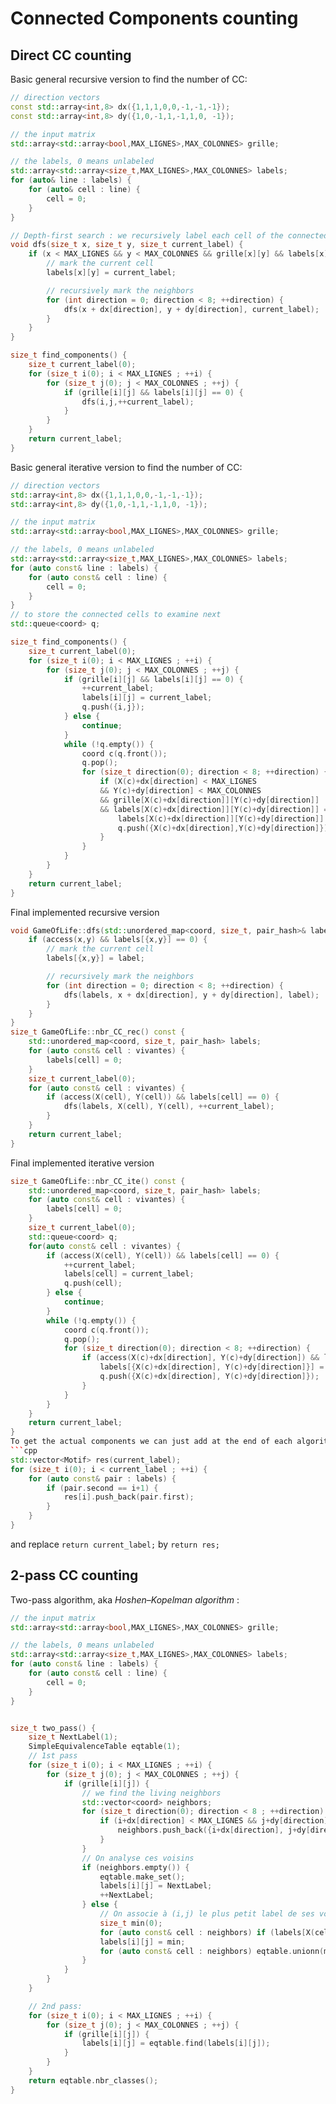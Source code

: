 # Connected Components counting

## Direct CC counting

Basic general recursive version to find the number of CC:
```cpp
// direction vectors
const std::array<int,8> dx({1,1,1,0,0,-1,-1,-1});
const std::array<int,8> dy({1,0,-1,1,-1,1,0, -1});

// the input matrix
std::array<std::array<bool,MAX_LIGNES>,MAX_COLONNES> grille;

// the labels, 0 means unlabeled
std::array<std::array<size_t,MAX_LIGNES>,MAX_COLONNES> labels;
for (auto& line : labels) {
    for (auto& cell : line) {
        cell = 0;
    }
}

// Depth-first search : we recursively label each cell of the connected component
void dfs(size_t x, size_t y, size_t current_label) {
    if (x < MAX_LIGNES && y < MAX_COLONNES && grille[x][y] && labels[x][y] == 0) {
        // mark the current cell
        labels[x][y] = current_label;

        // recursively mark the neighbors
        for (int direction = 0; direction < 8; ++direction) {
            dfs(x + dx[direction], y + dy[direction], current_label);
        }
    }
}

size_t find_components() {
    size_t current_label(0);
    for (size_t i(0); i < MAX_LIGNES ; ++i) {
        for (size_t j(0); j < MAX_COLONNES ; ++j) {
            if (grille[i][j] && labels[i][j] == 0) {
                dfs(i,j,++current_label);
            }
        }
    }
    return current_label;
}
```

Basic general iterative version to find the number of CC:
```cpp
// direction vectors
std::array<int,8> dx({1,1,1,0,0,-1,-1,-1});
std::array<int,8> dy({1,0,-1,1,-1,1,0, -1});

// the input matrix
std::array<std::array<bool,MAX_LIGNES>,MAX_COLONNES> grille;

// the labels, 0 means unlabeled
std::array<std::array<size_t,MAX_LIGNES>,MAX_COLONNES> labels;
for (auto const& line : labels) {
    for (auto const& cell : line) {
        cell = 0;
    }
}
// to store the connected cells to examine next
std::queue<coord> q;

size_t find_components() {
    size_t current_label(0);
    for (size_t i(0); i < MAX_LIGNES ; ++i) {
        for (size_t j(0); j < MAX_COLONNES ; ++j) {
            if (grille[i][j] && labels[i][j] == 0) {
                ++current_label;
                labels[i][j] = current_label;
                q.push({i,j});
            } else {
                continue;
            }
            while (!q.empty()) {
                coord c(q.front());
                q.pop();
                for (size_t direction(0); direction < 8; ++direction) {
                    if (X(c)+dx[direction] < MAX_LIGNES
                    && Y(c)+dy[direction] < MAX_COLONNES
                    && grille[X(c)+dx[direction]][Y(c)+dy[direction]]
                    && labels[X(c)+dx[direction]][Y(c)+dy[direction]] == 0) {
                        labels[X(c)+dx[direction]][Y(c)+dy[direction]] = current_label;
                        q.push({X(c)+dx[direction],Y(c)+dy[direction]});
                    }
                }
            }
        }
    }
    return current_label;
}
```

Final implemented recursive version
```cpp
void GameOfLife::dfs(std::unordered_map<coord, size_t, pair_hash>& labels, size_t x, size_t y, size_t label) const {
	if (access(x,y) && labels[{x,y}] == 0) {
		// mark the current cell
        labels[{x,y}] = label;

        // recursively mark the neighbors
        for (int direction = 0; direction < 8; ++direction) {
            dfs(labels, x + dx[direction], y + dy[direction], label);
        }
	}
}
size_t GameOfLife::nbr_CC_rec() const {
	std::unordered_map<coord, size_t, pair_hash> labels;
	for (auto const& cell : vivantes) {
		labels[cell] = 0;
	}
	size_t current_label(0);
	for (auto const& cell : vivantes) {
		if (access(X(cell), Y(cell)) && labels[cell] == 0) {
			dfs(labels, X(cell), Y(cell), ++current_label);
		}
	}
	return current_label;
}
```
Final implemented iterative version
```cpp
size_t GameOfLife::nbr_CC_ite() const {
	std::unordered_map<coord, size_t, pair_hash> labels;
	for (auto const& cell : vivantes) {
		labels[cell] = 0;
	}
	size_t current_label(0);
	std::queue<coord> q;
	for(auto const& cell : vivantes) {
		if (access(X(cell), Y(cell)) && labels[cell] == 0) {
			++current_label;
			labels[cell] = current_label;
			q.push(cell);
		} else {
			continue;
		}
		while (!q.empty()) {
			coord c(q.front());
			q.pop();
			for (size_t direction(0); direction < 8; ++direction) {
				if (access(X(c)+dx[direction], Y(c)+dy[direction]) && labels[{X(c)+dx[direction], Y(c)+dy[direction]}] == 0) {
					labels[{X(c)+dx[direction], Y(c)+dy[direction]}] = current_label;
					q.push({X(c)+dx[direction], Y(c)+dy[direction]});
				}
			}
		}
	}
	return current_label;
}
To get the actual components we can just add at the end of each algorithm
```cpp
std::vector<Motif> res(current_label);
for (size_t i(0); i < current_label ; ++i) {
    for (auto const& pair : labels) {
        if (pair.second == i+1) {
            res[i].push_back(pair.first);
        }
    }
}
```
and replace `return current_label;` by `return res;`

## 2-pass CC counting

Two-pass algorithm, aka *Hoshen–Kopelman algorithm* :
```cpp
// the input matrix
std::array<std::array<bool,MAX_LIGNES>,MAX_COLONNES> grille;

// the labels, 0 means unlabeled
std::array<std::array<size_t,MAX_LIGNES>,MAX_COLONNES> labels;
for (auto const& line : labels) {
    for (auto const& cell : line) {
        cell = 0;
    }
}


size_t two_pass() {
    size_t NextLabel(1);
    SimpleEquivalenceTable eqtable(1);
    // 1st pass
    for (size_t i(0); i < MAX_LIGNES ; ++i) {
        for (size_t j(0); j < MAX_COLONNES ; ++j) {
            if (grille[i][j]) {
                // we find the living neighbors
                std::vector<coord> neighbors;
                for (size_t direction(0); direction < 8 ; ++direction) {
                    if (i+dx[direction] < MAX_LIGNES && j+dy[direction] < MAX_COLONNES && grille[i+dx[direction]][j+dy[direction]]) {
                        neighbors.push_back({i+dx[direction], j+dy[direction]});
                    }
                }
                // On analyse ces voisins
                if (neighbors.empty()) {
                    eqtable.make_set();
                    labels[i][j] = NextLabel;
                    ++NextLabel;
                } else {
                    // On associe à (i,j) le plus petit label de ses voisins et on crée des équivalences entre (i,j) et ses voisins
                    size_t min(0);
                    for (auto const& cell : neighbors) if (labels[X(cell)][Y(cell)] < min) min = labels[X(cell)][Y(cell)];
                    labels[i][j] = min;
                    for (auto const& cell : neighbors) eqtable.unionn(min, labels[X(cell)][Y(cell)]);
                }
            }
        }
    }

    // 2nd pass:
    for (size_t i(0); i < MAX_LIGNES ; ++i) {
        for (size_t j(0); j < MAX_COLONNES ; ++j) {
            if (grille[i][j]) {
                labels[i][j] = eqtable.find(labels[i][j]);
            }
        }
    }
    return eqtable.nbr_classes();
}
```
